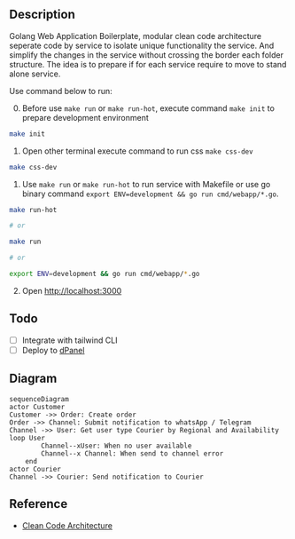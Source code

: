 ## Description

Golang Web Application Boilerplate, modular clean code architecture seperate code by service to isolate unique functionality the service. And simplify the changes in the service without crossing the border each folder structure. The idea is to prepare if for each service require to move to stand alone service.

Use command below to run:

0. Before use `make run` or `make run-hot`, execute command `make init` to prepare development environment

```sh
make init
```

1. Open other terminal execute command to run css `make css-dev`

```sh
make css-dev
```

1. Use `make run` or `make run-hot` to run service with Makefile or use go binary command `export ENV=development && go run cmd/webapp/*.go`. 

```sh
make run-hot

# or

make run

# or

export ENV=development && go run cmd/webapp/*.go
```

2. Open [http://localhost:3000](http://localhost:3000/)

## Todo
- [ ] Integrate with tailwind CLI
- [ ] Deploy to [dPanel](https://cloud.terpusat.com/)

## Diagram

```mermaid
sequenceDiagram
actor Customer
Customer ->> Order: Create order
Order ->> Channel: Submit notification to whatsApp / Telegram
Channel ->> User: Get user type Courier by Regional and Availability
loop User
        Channel--xUser: When no user available
        Channel--x Channel: When send to channel error
    end
actor Courier
Channel ->> Courier: Send notification to Courier
``` 

## Reference

- [Clean Code Architecture](https://blog.cleancoder.com/uncle-bob/2012/08/13/the-clean-architecture.html)
